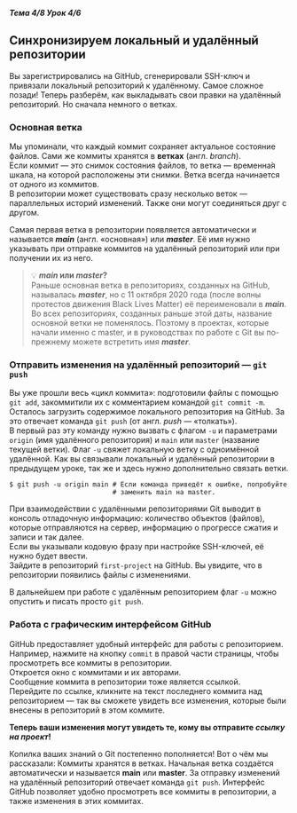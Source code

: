 __*Тема 4/8 Урок 4/6*__  
## Синхронизируем локальный и удалённый репозитории  
Вы зарегистрировались на GitHub, сгенерировали SSH-ключ и привязали локальный репозиторий к удалённому. Самое сложное позади! Теперь разберём, как выкладывать свои правки на удалённый репозиторий. Но сначала немного о ветках.  

### Основная ветка  
Мы упоминали, что каждый коммит сохраняет актуальное состояние файлов. Сами же коммиты хранятся в __ветках__ (англ. *branch*).  
Если коммит — это снимок состояния файлов, то ветка — временна́я шкала, на которой расположены эти снимки. Ветка всегда начинается от одного из коммитов.  
В репозитории может существовать сразу несколько веток — параллельных историй изменений. Также они могут соединяться друг с другом.  

Самая первая ветка в репозитории появляется автоматически и называется __*main*__ (англ. «основная») или __*master*__. Её имя нужно указывать при отправке коммитов на удалённый репозиторий или при получении их из него.  
> 💡 __*main* или *master*?__  
Раньше основная ветка в репозиториях, созданных на GitHub, называлась __*master*__, но с 11 октября 2020 года (после волны протестов движения Black Lives Matter) её переименовали в __*main*__. 
Во всех репозиториях, созданных раньше этой даты, название основной ветки не поменялось. Поэтому в проектах, которые начали именно с master, и в руководствах по работе с Git вы по-прежнему можете встретить имя __*master*__.  

### Отправить изменения на удалённый репозиторий — `git push`  
Вы уже прошли весь «цикл коммита»: подготовили файлы с помощью `git add`, закоммитили их с комментарием командой `git commit -m`. Осталось загрузить содержимое локального репозитория на GitHub. За это отвечает команда `git push` (от англ. *push* — «толкать»).  
В первый раз эту команду нужно вызвать с флагом `-u` и параметрами `origin` (имя удалённого репозитория) и `main` или `master` (название текущей ветки). Флаг `-u` свяжет локальную ветку с одноимённой удалённой. Как вы связывали локальный и удалённый репозитории в предыдущем уроке, так же и здесь нужно дополнительно связать ветки.  
```
$ git push -u origin main # Если команда приведёт к ошибке, попробуйте 
                          # заменить main на master. 
```

При взаимодействии с удалёнными репозиториями Git выводит в консоль отладочную информацию: количество объектов (файлов), которые отправляются на сервер, информацию о прогрессе сжатия и записи и так далее.  
Если вы указывали кодовую фразу при настройке SSH-ключей, её нужно будет ввести.  
Зайдите в репозиторий `first-project` на GitHub. Вы увидите, что в репозитории появились файлы с изменениями.  

В дальнейшем при работе с удалённым репозиторием флаг `-u` можно опустить и писать просто `git push`.  

### Работа с графическим интерфейсом GitHub  
GitHub предоставляет удобный интерфейс для работы с репозиторием. Например, нажмите на кнопку `commit` в правой части страницы, чтобы просмотреть все коммиты в репозитории.  
Откроется окно с коммитами и их авторами.  
Сообщение коммита в репозитории тоже является ссылкой.  
Перейдите по ссылке, кликните на текст последнего коммита над репозиторием — так вы сможете увидеть все изменения, которые были внесены в репозиторий в этом коммите.  

__Теперь ваши изменения могут увидеть те, кому вы отправите *ссылку на проект*!__

Копилка ваших знаний о Git постепенно пополняется! Вот о чём мы рассказали:
Коммиты хранятся в ветках. Начальная ветка создаётся автоматически и называется __main__ или __master__.
За отправку изменений на удалённый репозиторий отвечает команда `git push`.
Интерфейс GitHub позволяет удобно просмотреть все коммиты в репозитории, а также изменения в этих коммитах.
